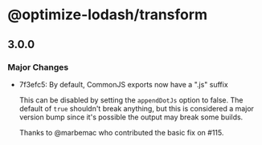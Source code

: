 # @optimize-lodash/transform

## 3.0.0
### Major Changes

- 7f3efc5: By default, CommonJS exports now have a ".js" suffix
  
  This can be disabled by setting the `appendDotJs` option to false. The default of `true` shouldn't break anything, but this is considered a major version bump since it's possible the output may break some builds.
  
  Thanks to @marbemac who contributed the basic fix on #115.
